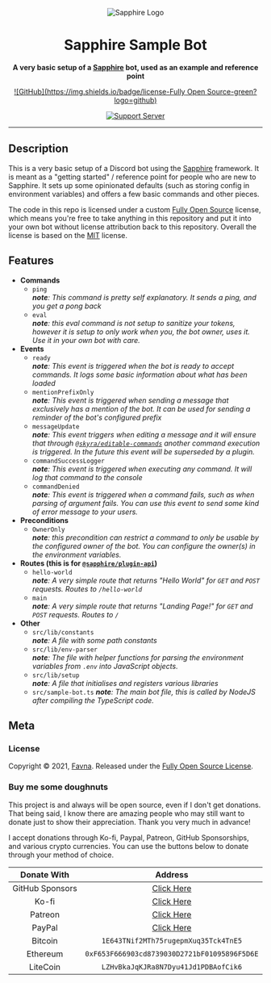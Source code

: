 <div align="center">

![Sapphire Logo](https://cdn.skyra.pw/gh-assets/sapphire-banner.png)

# Sapphire Sample Bot

**A very basic setup of a [Sapphire] bot, used as an example and reference point**

[![GitHub](https://img.shields.io/badge/license-Fully Open Source-green?logo=github)](https://github.com/favna/sapphire-sample-bot/blob/main/LICENSE.md)

[![Support Server](https://discord.com/api/guilds/737141877803057244/embed.png?style=banner2)](https://sapphirejs.dev/discord)

</div>

---

## Description

This is a very basic setup of a Discord bot using the [Sapphire] framework. It is meant as a "getting started" / reference point for people who are new to Sapphire. It sets up some opinionated defaults (such as storing config in environment variables) and offers a few basic commands and other pieces.

The code in this repo is licensed under a custom [Fully Open Source][fully-open-source] license, which means you're free to take anything in this repository and put it into your own bot without license attribution back to this repository. Overall the license is based on the [MIT] license.

## Features

-   **Commands**
    -   `ping`  
        _**note**: This command is pretty self explanatory. It sends a ping, and you get a pong back_
    -   `eval`  
        _**note**: this eval command is not setup to sanitize your tokens, however it is setup to only work when you, the bot owner, uses it. Use it in your own bot with care._
-   **Events**
    -   `ready`  
        _**note**: This event is triggered when the bot is ready to accept commands. It logs some basic information about what has been loaded_
    -   `mentionPrefixOnly`  
         _**note**: This event is triggered when sending a message that exclusively has a mention of the bot. It can be used for sending a reminder of the bot's configured prefix_
    -   `messageUpdate`  
         _**note**: This event triggers when editing a message and it will ensure that through [`@skyra/editable-commands`] another command execution is triggered. In the future this event will be superseded by a plugin._
    -   `commandSuccessLogger`  
         _**note**: This event is triggered when executing any command. It will log that command to the console_
    -   `commandDenied`  
         _**note**: This event is triggered when a command fails, such as when parsing of argument fails. You can use this event to send some kind of error message to your users._
-   **Preconditions**
    -   `OwnerOnly`  
        _**note**: this precondition can restrict a command to only be usable by the configured owner of the bot. You can configure the owner(s) in the environment variables._
-   **Routes (this is for [`@sapphire/plugin-api`])**
    -   `hello-world`  
        _**note**: A very simple route that returns "Hello World" for `GET` and `POST` requests. Routes to `/hello-world`_
    -   `main`  
        _**note**: A very simple route that returns "Landing Page!" for `GET` and `POST` requests. Routes to `/`_
-   **Other**
    -   `src/lib/constants`  
         _**note**: A file with some path constants_
    -   `src/lib/env-parser`  
         _**note**: The file with helper functions for parsing the environment variables from `.env` into JavaScript objects._
    -   `src/lib/setup`  
         _**note**: A file that initialises and registers various libraries_
    -   `src/sample-bot.ts`
        _**note**: The main bot file, this is called by NodeJS after compiling the TypeScript code._

## Meta

### License

Copyright © 2021, [Favna](https://github.com/Favna).
Released under the [Fully Open Source License][fully-open-source].

### Buy me some doughnuts

This project is and always will be open source, even if I don't get donations. That being said, I know there are amazing people who may still want to donate just to show their appreciation. Thank you very much in advance!

I accept donations through Ko-fi, Paypal, Patreon, GitHub Sponsorships, and various crypto currencies. You can use the buttons below to donate through your method of choice.

|   Donate With   |                   Address                    |
| :-------------: | :------------------------------------------: |
| GitHub Sponsors |         [Click Here][githubsponsors]         |
|      Ko-fi      |          [Click Here][kofisponsors]          |
|     Patreon     |        [Click Here][patreonsponsors]         |
|     PayPal      |         [Click Here][paypalsponsors]         |
|     Bitcoin     |     `1E643TNif2MTh75rugepmXuq35Tck4TnE5`     |
|    Ethereum     | `0xF653F666903cd8739030D2721bF01095896F5D6E` |
|    LiteCoin     |     `LZHvBkaJqKJRa8N7Dyu41Jd1PDBAofCik6`     |

[sapphire]: https://github.com/sapphiredev/framework
[fully-open-source]: LICENSE.md
[mit]: https://opensource.org/licenses/MIT
[`@skyra/editable-commands`]: https://www.npmjs.com/package/@skyra/editable-commands
[`@sapphire/plugin-api`]: https://www.npmjs.com/package/@sapphire/plugin-api
[githubsponsors]: https://github.com/sponsors/Favna
[kofisponsors]: https://donate.favware.tech/kofi
[patreonsponsors]: https://donate.favware.tech/patreon
[paypalsponsors]: https://donate.favware.tech/paypal
